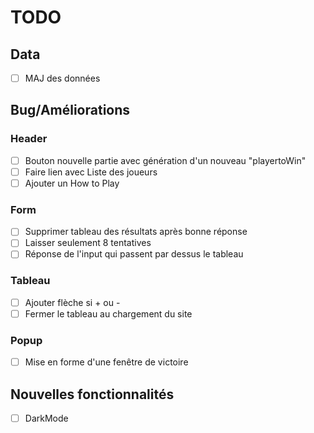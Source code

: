 # TODO

## Data

- [ ] MAJ des données

## Bug/Améliorations

### Header

- [ ] Bouton nouvelle partie avec génération d'un nouveau "playertoWin"
- [ ] Faire lien avec Liste des joueurs
- [ ] Ajouter un How to Play

### Form

- [ ] Supprimer tableau des résultats après bonne réponse
- [ ] Laisser seulement 8 tentatives
- [ ] Réponse de l'input qui passent par dessus le tableau

### Tableau

- [ ] Ajouter flèche si + ou -
- [ ] Fermer le tableau au chargement du site

### Popup

- [ ] Mise en forme d'une fenêtre de victoire

## Nouvelles fonctionnalités

- [ ] DarkMode
